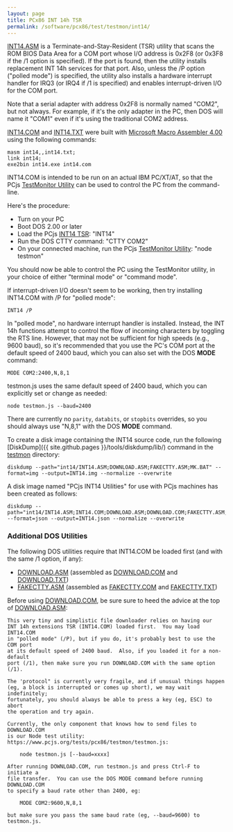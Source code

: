```yaml
---
layout: page
title: PCx86 INT 14h TSR
permalink: /software/pcx86/test/testmon/int14/
---
```


[INT14.ASM](INT14.ASM) is a Terminate-and-Stay-Resident (TSR) utility that scans the ROM BIOS Data Area for a COM port
whose I/O address is 0x2F8 (or 0x3F8 if the /1 option is specified).  If the port is found, then the utility installs
replacement INT 14h services for that port.  Also, unless the /P option ("polled mode") is specified, the utility also
installs a hardware interrupt handler for IRQ3 (or IRQ4 if /1 is specified) and enables interrupt-driven I/O for the
COM port.

Note that a serial adapter with address 0x2F8 is normally named "COM2", but not always.  For example, if it's the only
adapter in the PC, then DOS will name it "COM1" even if it's using the traditional COM2 address.

[INT14.COM](INT14.COM) and [INT14.TXT](INT14.TXT) were built with
[Microsoft Macro Assembler 4.00](/software/pcx86/lang/microsoft/masm/4.00/) using the following commands:

    masm int14,,int14.txt;
    link int14;
    exe2bin int14.exe int14.com

INT14.COM is intended to be run on an actual IBM PC/XT/AT, so that the PCjs
[TestMonitor Utility](/software/pcx86/test/testmon/testmon.js) can be used to control the PC from the command-line.

Here's the procedure:

- Turn on your PC
- Boot DOS 2.00 or later
- Load the PCjs [INT14 TSR](/software/pcx86/test/testmon/int14/INT14.ASM): "INT14"
- Run the DOS CTTY command: "CTTY COM2" 
- On your connected machine, run the PCjs [TestMonitor Utility](/software/pcx86/test/testmon/testmon.js): "node testmon"

You should now be able to control the PC using the TestMonitor utility, in your choice of either "terminal mode" or
"command mode".

If interrupt-driven I/O doesn't seem to be working, then try installing INT14.COM with /P for "polled mode":

    INT14 /P

In "polled mode", no hardware interrupt handler is installed.  Instead, the INT 14h functions attempt to control
the flow of incoming characters by toggling the RTS line.  However, that may not be sufficient for high speeds (e.g.,
9600 baud), so it's recommended that you use the PC's COM port at the default speed of 2400 baud, which you can also
set with the DOS **MODE** command:

    MODE COM2:2400,N,8,1

testmon.js uses the same default speed of 2400 baud, which you can explicitly set or change as needed:

    node testmon.js --baud=2400

There are currently no `parity`, `databits`, or `stopbits` overrides, so you should always use "N,8,1" with the DOS
**MODE** command.

To create a disk image containing the INT14 source code, run the following [DiskDump]({{ site.github.pages }}/tools/diskdump/lib/) command
in the [testmon](../) directory:

    diskdump --path="int14/INT14.ASM;DOWNLOAD.ASM;FAKECTTY.ASM;MK.BAT" --format=img --output=INT14.img --normalize --overwrite

A disk image named "PCjs INT14 Utilities" for use with PCjs machines has been created as follows:

    diskdump --path="int14/INT14.ASM;INT14.COM;DOWNLOAD.ASM;DOWNLOAD.COM;FAKECTTY.ASM;FAKECTTY.COM;MK.BAT" --format=json --output=INT14.json --normalize --overwrite

### Additional DOS Utilities

The following DOS utilities require that INT14.COM be loaded first (and with the same /1 option, if any):

- [DOWNLOAD.ASM](DOWNLOAD.ASM) (assembled as [DOWNLOAD.COM](DOWNLOAD.COM) and [DOWNLOAD.TXT](DOWNLOAD.TXT))
- [FAKECTTY.ASM](FAKECTTY.ASM) (assembled as [FAKECTTY.COM](FAKECTTY.COM) and [FAKECTTY.TXT](FAKECTTY.TXT))

Before using [DOWNLOAD.COM](DOWNLOAD.COM), be sure sure to heed the advice at the top of [DOWNLOAD.ASM](DOWNLOAD.ASM):

	This very tiny and simplistic file downloader relies on having our
	INT 14h	extensions TSR (INT14.COM) loaded first.  You may load INT14.COM
	in "polled mode" (/P), but if you do, it's probably best to use the COM port
	at its default speed of 2400 baud.  Also, if you loaded it for a non-default
	port (/1), then make sure you run DOWNLOAD.COM with the same option (/1).
	
	The 'protocol" is currently very fragile, and if unusual things happen
	(eg, a block is interrupted or comes up short), we may wait indefinitely;
	fortunately, you should always be able to press a key (eg, ESC) to abort
	the operation and try again.
	
	Currently, the only component that knows how to send files to DOWNLOAD.COM
	is our Node test utility: https://www.pcjs.org/tests/pcx86/testmon/testmon.js:

		node testmon.js [--baud=xxxx]
	
	After running DOWNLOAD.COM, run testmon.js and press Ctrl-F to initiate a
	file transfer.  You can use the DOS MODE command before running DOWNLOAD.COM
	to specify a baud rate other than 2400, eg:

		MODE COM2:9600,N,8,1
	
	but make sure you pass the same baud rate (eg, --baud=9600) to testmon.js.
